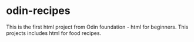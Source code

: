 # odin-recipes
This is the first html project from Odin foundation - html for beginners. This projects includes html for food recipes.